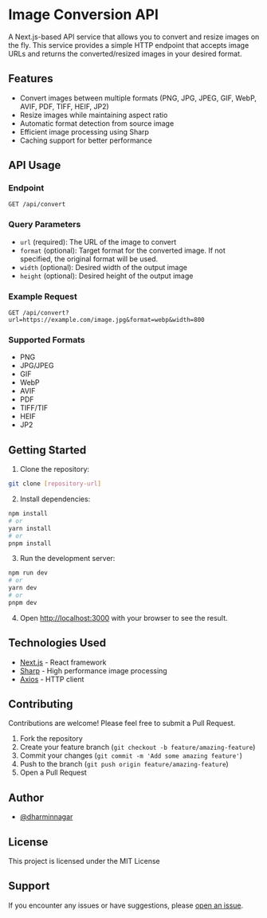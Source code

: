 # Image Conversion API

A Next.js-based API service that allows you to convert and resize images on the fly. This service provides a simple HTTP endpoint that accepts image URLs and returns the converted/resized images in your desired format.

## Features

- Convert images between multiple formats (PNG, JPG, JPEG, GIF, WebP, AVIF, PDF, TIFF, HEIF, JP2)
- Resize images while maintaining aspect ratio
- Automatic format detection from source image
- Efficient image processing using Sharp
- Caching support for better performance

## API Usage

### Endpoint

```
GET /api/convert
```

### Query Parameters

- `url` (required): The URL of the image to convert
- `format` (optional): Target format for the converted image. If not specified, the original format will be used.
- `width` (optional): Desired width of the output image
- `height` (optional): Desired height of the output image

### Example Request

```
GET /api/convert?url=https://example.com/image.jpg&format=webp&width=800
```

### Supported Formats

- PNG
- JPG/JPEG
- GIF
- WebP
- AVIF
- PDF
- TIFF/TIF
- HEIF
- JP2

## Getting Started

1. Clone the repository:
```bash
git clone [repository-url]
```

2. Install dependencies:
```bash
npm install
# or
yarn install
# or
pnpm install
```

3. Run the development server:
```bash
npm run dev
# or
yarn dev
# or
pnpm dev
```

4. Open [http://localhost:3000](http://localhost:3000) with your browser to see the result.

## Technologies Used

- [Next.js](https://nextjs.org/) - React framework
- [Sharp](https://sharp.pixelplumbing.com/) - High performance image processing
- [Axios](https://axios-http.com/) - HTTP client

## Contributing

Contributions are welcome! Please feel free to submit a Pull Request.

1. Fork the repository
2. Create your feature branch (`git checkout -b feature/amazing-feature`)
3. Commit your changes (`git commit -m 'Add some amazing feature'`)
4. Push to the branch (`git push origin feature/amazing-feature`)
5. Open a Pull Request

## Author

- [@dharminnagar](https://github.com/dharminnagar)

## License

This project is licensed under the MIT License

## Support

If you encounter any issues or have suggestions, please [open an issue](https://github.com/dharminnagar/image-conversion-api/issues).